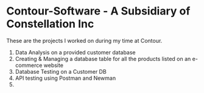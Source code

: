 # Contour-Software - A Subsidiary of Constellation Inc
These are the projects I worked on during my time at Contour. 
1) Data Analysis on a provided customer database
2) Creating & Managing a database table for all the products listed on an e-commerce website
3) Database Testing on a Customer DB
4) API testing using Postman and Newman
5) 
